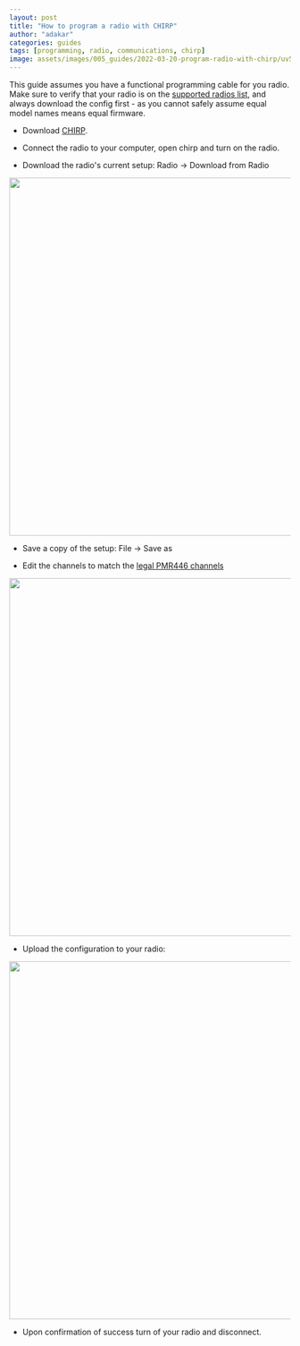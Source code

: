 ```yaml
---
layout: post
title: "How to program a radio with CHIRP"
author: "adakar"
categories: guides
tags: [programming, radio, communications, chirp]
image: assets/images/005_guides/2022-03-20-program-radio-with-chirp/uv5rprogramming.png
---
```


This guide assumes you have a functional programming cable for you radio. 
Make sure to verify that your radio is on the [supported radios list](https://chirp.danplanet.com/projects/chirp/wiki/Home#Supported-Radio-Models), and always download the config first - as you cannot safely assume equal model names means equal firmware.

* Download [CHIRP](https://chirp.danplanet.com/projects/chirp/wiki/Download).

* Connect the radio to your computer, open chirp and turn on the radio.

* Download the radio's current setup: Radio -> Download from Radio

<div class="image-thumbnail">
	<a href="https://user-images.githubusercontent.com/25975089/153761257-d1645312-a2b0-423e-8a82-fefe1a931631.png">
		<img src="https://user-images.githubusercontent.com/25975089/153761257-d1645312-a2b0-423e-8a82-fefe1a931631.png" width="640"/>
	</a>
</div>



* Save a copy of the setup: File -> Save as

* Edit the channels to match the [legal PMR446 channels](../PMR446-channels)

<div class="image-thumbnail">
	<a href="https://user-images.githubusercontent.com/25975089/153761194-5c481bb7-6d04-4c29-9cc0-908e5dee6ac4.png">
		<img src="https://user-images.githubusercontent.com/25975089/153761194-5c481bb7-6d04-4c29-9cc0-908e5dee6ac4.png" width="640"/>
	</a>
</div>



* Upload the configuration to your radio:

<div class="image-thumbnail">
	<a href="https://user-images.githubusercontent.com/25975089/153761246-be65d35f-359b-4e4a-b2b7-ab08580f8941.png">
		<img src="https://user-images.githubusercontent.com/25975089/153761246-be65d35f-359b-4e4a-b2b7-ab08580f8941.png" width="640"/>
	</a>
</div>



* Upon confirmation of success turn of your radio and disconnect.


